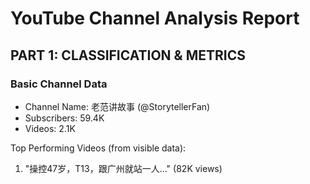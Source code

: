 # YouTube Channel Analysis Report

## PART 1: CLASSIFICATION & METRICS

### Basic Channel Data
- Channel Name: 老范讲故事 (@StorytellerFan)
- Subscribers: 59.4K
- Videos: 2.1K

Top Performing Videos (from visible data):
1. "操控47岁，T13，跟广州就站一人..." (82K views)